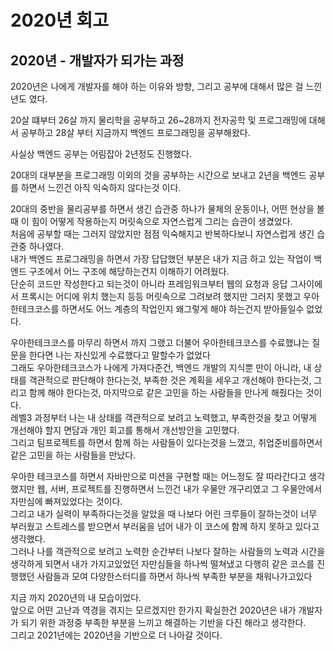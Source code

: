# 2020년 회고

## 2020년 - 개발자가 되가는 과정 
2020년은 나에게 개발자를 해야 하는 이유와 방향, 그리고 공부에 대해서 많은 걸 느낀 년도 였다.  

20살 떄부터 26살 까지 물리학을 공부하고 26~28까지 전자공학 및 프로그래밍에 대해서 공부하고 
28살 부터 지금까지 백엔드 프로그래밍을 공부해왔다.  

사실상 백엔드 공부는 어림잡아 2년정도 진행했다.  

20대의 대부분을 프로그래밍 이외의 것을 공부하는 시간으로 보내고 2년을 백엔드 공부를 하면서 느낀건 
아직 익숙하지 않다는것 이다.  

  20대의 중반을 물리공부를 하면서 생긴 습관중 하나가 물체의 운동이나, 어떤 현상을 볼때 이 힘이 어떻게 작용하는지
  머릿속으로 자연스럽게 그리는 습관이 생겼었다.  
  처음에 공부할 때는 그러지 않았지만 점점 익숙해지고 반복하다보니 자연스럽게 생긴 습관중 하나였다.  
  내가 백엔드 프로그래밍을 하면서 가장 답답했던 부분은 내가 지금 하고 있는 작업이 백엔드 구조에서 어느 구조에 해당하는건지 이해하기 어려웠다.  
  단순히 코드만 작성한다고 되는것이 아니라 프레임워크부터 웹의 요청과 응답 그사이에서 프록시는 어디에 위치 했는지 등등 머릿속으로 그려보려 했지만 그러지 못했고 우아한테크코스를 하면서도 어느 계층의 작업인지 왜그렇게 해야 하는건지
  받아들일수 없었다.  
  
  우아한테크코스를 마무리 하면서 까지 그랬고 더불어 우아한테크코스를 수료했냐는 질문을 한다면 나는 자신있게 수료했다고 말할수가 없었다  
그래도 우아한테크코스가 나에게 가져다준건, 백엔드 개발의 지식뿐 만이 아니라, 내 상태를 객관적으로 판단해야 한다는것, 부족한 것은 계획을 세우고 개선해야 한다는것, 그리고 함께 해야 한다는것, 마지막으로 같은 고민을 하는 사람들을 만나게 해줬다는 것이다.  
레벨3 과정부터 나는 내 상태를 객관적으로 보려고 노력했고, 부족한것을 찾고 어떻게 개선해야 할지 면담과 개인 회고를 통해서 개선방안을 고민했다.  
그리고 팀프로젝트를 하면서 함께 하는 사람들이 있다는것을 느꼈고, 취업준비를하면서 같은 고민을 하는 사람들을 만났다.  
  
  우아한 테크코스를 하면서 자바만으로 미션을 구현할 때는 어느정도 잘 따라간다고 생각했지만 웹, 서버, 프로젝트를 진행하면서 느낀건 내가 우물안 개구리였고 그 우물안에서 자만심에 빠져있었다는 것이다.  
그리고 내가 실력이 부족하다는것을 알았을 때 나보다 어린 크루들이 잘하는것이 너무 부러웠고 스트레스를 받으면서 부러움을 넘어 내가 이 코스에 함께 하지 못하고 있다고 생각했다.  
그러나 나를 객관적으로 보려고 노력한 순간부터 나보다 잘하는 사람들의 노력과 시간을 생각하게 되면서 내가 가지고있었던 자만심들을 하나씩 떨쳐냈고 다행히 같은 코스를 진행했던 사람들과 모여 다양한스터디를 하면서 
하나씩 부족한 부분을 채워나가고있다  

  지금 까지 2020년의 내 모습이었다.  
앞으로 어떤 고난과 역경을 겪지는 모르겠지만 한가지 확실한건 2020년은 내가 개발자가 되기 위한 과정중 부족한 부분을 느끼고 해결하는 기반을 다진 해라고 생각한다.  
그리고 2021년에는 2020년을 기반으로 더 나아갈 것이다.  

